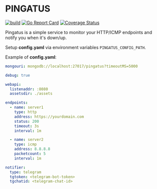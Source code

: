 # PINGATUS

[![build](https://github.com/adobromilskiy/pingatus/actions/workflows/ci.yml/badge.svg)](https://github.com/adobromilskiy/pingatus/actions/workflows/test.yml)
[![Go Report Card](https://goreportcard.com/badge/github.com/adobromilskiy/pingatus)](https://goreportcard.com/report/github.com/adobromilskiy/pingatus)
[![Coverage Status](https://coveralls.io/repos/github/adobromilskiy/pingatus/badge.svg?branch=main&kill_cache=1)](https://coveralls.io/github/adobromilskiy/pingatus?branch=main)

Pingatus is a simple service to monitor your HTTP/ICMP endpoints and notify you when it's down/up.

Setup **config.yaml** via environment variables `PINGATUS_CONFIG_PATH`.

Example of **config.yaml**:

```yaml
mongouri: mongodb://localhost:27017/pingatus?timeoutMS=5000

debug: true

webapi:
  listenaddr: :8080
  assetsdir: ./assets

endpoints:
  - name: server1
    type: http
    address: https://yourdomain.com
    status: 200
    timeout: 3s
    interval: 1m

  - name: server2
    type: icmp
    address: 8.8.8.8
    packetcount: 5
    interval: 1m

notifier:
  type: telegram
  tgtoken: <telegram-bot-token>
  tgchatid: <telegram-chat-id>
```